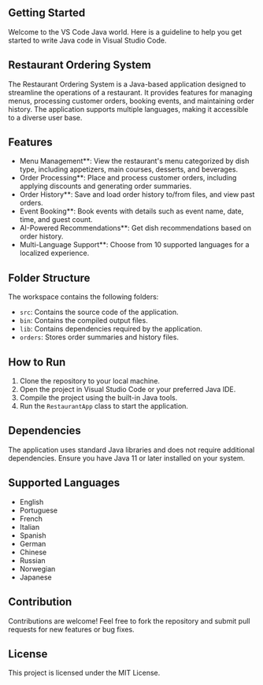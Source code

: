 ## Getting Started

Welcome to the VS Code Java world. Here is a guideline to help you get started to write Java code in Visual Studio Code.

## Restaurant Ordering System

The Restaurant Ordering System is a Java-based application designed to streamline the operations of a restaurant. It provides features for managing menus, processing customer orders, booking events, and maintaining order history. The application supports multiple languages, making it accessible to a diverse user base.

## Features

- Menu Management**: View the restaurant's menu categorized by dish type, including appetizers, main courses, desserts, and beverages.
- Order Processing**: Place and process customer orders, including applying discounts and generating order summaries.
- Order History**: Save and load order history to/from files, and view past orders.
- Event Booking**: Book events with details such as event name, date, time, and guest count.
- AI-Powered Recommendations**: Get dish recommendations based on order history.
- Multi-Language Support**: Choose from 10 supported languages for a localized experience.

## Folder Structure

The workspace contains the following folders:

- `src`: Contains the source code of the application.
- `bin`: Contains the compiled output files.
- `lib`: Contains dependencies required by the application.
- `orders`: Stores order summaries and history files.

## How to Run

1. Clone the repository to your local machine.
2. Open the project in Visual Studio Code or your preferred Java IDE.
3. Compile the project using the built-in Java tools.
4. Run the `RestaurantApp` class to start the application.

## Dependencies

The application uses standard Java libraries and does not require additional dependencies. Ensure you have Java 11 or later installed on your system.

## Supported Languages

- English
- Portuguese
- French
- Italian
- Spanish
- German
- Chinese
- Russian
- Norwegian
- Japanese

## Contribution

Contributions are welcome! Feel free to fork the repository and submit pull requests for new features or bug fixes.

## License

This project is licensed under the MIT License.
